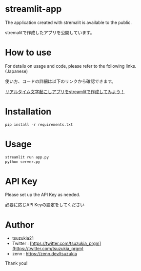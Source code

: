 # streamlit-app

The application created with stremalit is available to the public.

stremalitで作成したアプリを公開しています。


# How to use

For details on usage and code, please refer to the following links.(Japanese)

使い方、コードの詳細は以下のリンクから確認できます。

[リアルタイム文字起こしアプリをstreamlitで作成してみよう！](https://zenn.dev/tsuzukia/articles/ca4704708c1066)

# Installation

```python
pip install -r requirements.txt
```

# Usage

```python
streamlit run app.py
python server.py
```

# API Key

Please set up the API Key as needed.

必要に応じAPI Keyの設定をしてください

# Author

* tsuzukia21
* Twitter : [https://twitter.com/tsuzukia_prgm](https://twitter.com/tsuzukia_prgm)
* zenn : https://zenn.dev/tsuzukia

Thank you!